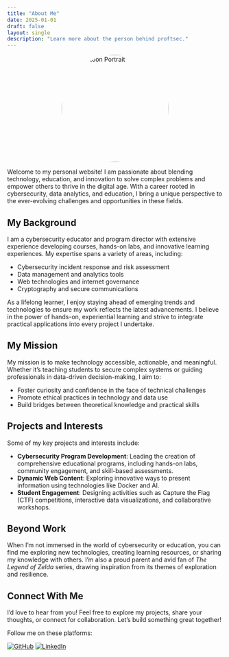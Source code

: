 ```yaml
---
title: "About Me"
date: 2025-01-01
draft: false
layout: single
description: "Learn more about the person behind proftsec."
---
```


<img src="/images/about-me.png" alt="My Cartoon Portrait" width="250px" style="display: block; margin: auto; border-radius: 50%;">


Welcome to my personal website! I am passionate about blending technology, education, and innovation to solve complex problems and empower others to thrive in the digital age. With a career rooted in cybersecurity, data analytics, and education, I bring a unique perspective to the ever-evolving challenges and opportunities in these fields.

## My Background

I am a cybersecurity educator and program director with extensive experience developing courses, hands-on labs, and innovative learning experiences. My expertise spans a variety of areas, including:

- Cybersecurity incident response and risk assessment
- Data management and analytics tools
- Web technologies and internet governance
- Cryptography and secure communications

As a lifelong learner, I enjoy staying ahead of emerging trends and technologies to ensure my work reflects the latest advancements. I believe in the power of hands-on, experiential learning and strive to integrate practical applications into every project I undertake.

## My Mission

My mission is to make technology accessible, actionable, and meaningful. Whether it’s teaching students to secure complex systems or guiding professionals in data-driven decision-making, I aim to:

- Foster curiosity and confidence in the face of technical challenges
- Promote ethical practices in technology and data use
- Build bridges between theoretical knowledge and practical skills

## Projects and Interests

Some of my key projects and interests include:

- **Cybersecurity Program Development**: Leading the creation of comprehensive educational programs, including hands-on labs, community engagement, and skill-based assessments.
- **Dynamic Web Content**: Exploring innovative ways to present information using technologies like Docker and AI.
- **Student Engagement**: Designing activities such as Capture the Flag (CTF) competitions, interactive data visualizations, and collaborative workshops.

## Beyond Work

When I’m not immersed in the world of cybersecurity or education, you can find me exploring new technologies, creating learning resources, or sharing my knowledge with others. I’m also a proud parent and avid fan of *The Legend of Zelda* series, drawing inspiration from its themes of exploration and resilience.

## Connect With Me

I’d love to hear from you! Feel free to explore my projects, share your thoughts, or connect for collaboration. Let’s build something great together!

Follow me on these platforms:

[![GitHub](https://img.shields.io/badge/GitHub-%2312100E.svg?&style=for-the-badge&logo=github&logoColor=white)](https://github.com/proftsec)
[![LinkedIn](https://img.shields.io/badge/LinkedIn-%230077B5.svg?&style=for-the-badge&logo=linkedin&logoColor=white)](https://linkedin.com/in/christopher-taylor-00a73930)
